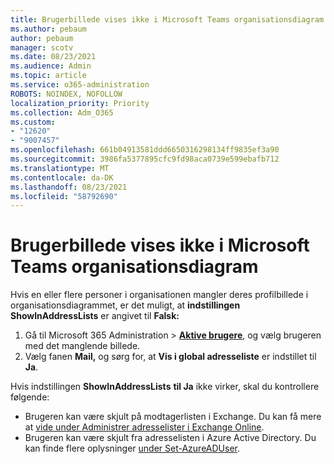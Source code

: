 ```yaml
---
title: Brugerbillede vises ikke i Microsoft Teams organisationsdiagram
ms.author: pebaum
author: pebaum
manager: scotv
ms.date: 08/23/2021
ms.audience: Admin
ms.topic: article
ms.service: o365-administration
ROBOTS: NOINDEX, NOFOLLOW
localization_priority: Priority
ms.collection: Adm_O365
ms.custom:
- "12620"
- "9007457"
ms.openlocfilehash: 661b04913581ddd6650316298134ff9835ef3a90
ms.sourcegitcommit: 3986fa5377895cfc9fd98aca0739e599ebafb712
ms.translationtype: MT
ms.contentlocale: da-DK
ms.lasthandoff: 08/23/2021
ms.locfileid: "58792690"
---
```

# <a name="user-picture-not-showing-in-microsoft-teams-organization-chart"></a>Brugerbillede vises ikke i Microsoft Teams organisationsdiagram

Hvis en eller flere personer i organisationen mangler deres profilbillede i organisationsdiagrammet, er det muligt, at **indstillingen ShowInAddressLists** er angivet til **Falsk:**

1. Gå til Microsoft 365 Administration > [**Aktive brugere**](https://admin.microsoft.com/Adminportal/Home?source=applauncher#/users), og vælg brugeren med det manglende billede. 
1. Vælg fanen **Mail,** og sørg for, at **Vis i global adresseliste** er indstillet til **Ja**. 

Hvis indstillingen **ShowInAddressLists** **til Ja** ikke virker, skal du kontrollere følgende:

- Brugeren kan være skjult på modtagerlisten i Exchange. Du kan få mere at [vide under Administrer adresselister i Exchange Online](https://docs.microsoft.com/exchange/address-books/address-lists/manage-address-lists#use-the-eac-to-hide-recipients-from-address-lists). 
- Brugeren kan være skjult fra adresselisten i Azure Active Directory. Du kan finde flere oplysninger [under Set-AzureADUser](https://docs.microsoft.com/powershell/module/azuread/set-azureaduser?view=azureadps-2.0). 
